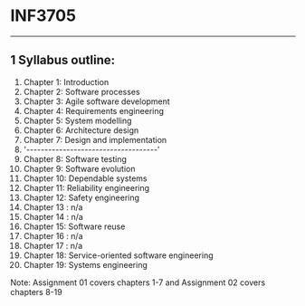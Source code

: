 # INF3705

---
## 1 Syllabus outline:

1. Chapter 1: Introduction
2. Chapter 2: Software processes
3. Chapter 3: Agile software development
4. Chapter 4: Requirements engineering
5. Chapter 5: System modelling
6. Chapter 6: Architecture design
7. Chapter 7: Design and implementation
8. '------------------------------------'
8. Chapter 8: Software testing
9. Chapter 9: Software evolution
10. Chapter 10: Dependable systems
11. Chapter 11: Reliability engineering
12. Chapter 12: Safety engineering
13. Chapter 13 : n/a
14. Chapter 14 : n/a
15. Chapter 15: Software reuse
16. Chapter 16 : n/a
17. Chapter 17 : n/a
14. Chapter 18: Service-oriented software engineering
15. Chapter 19: Systems engineering


Note: Assignment 01 covers chapters 1-7 and Assignment 02 covers chapters 8-19